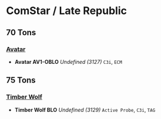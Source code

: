 # ComStar / Late Republic

## 70 Tons

### [Avatar](../../mechs/avatar.md)
- **Avatar  AV1-OBLO** *Undefined (3127)* `C3i`, `ECM`

## 75 Tons

### [Timber Wolf](../../mechs/timber_wolf.md)
- **Timber Wolf  BLO** *Undefined (3129)* `Active Probe`, `C3i`, `TAG`

